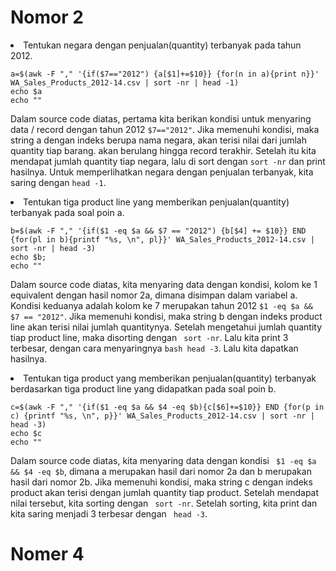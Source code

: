 # Nomor 2

<li>Tentukan negara dengan penjualan(quantity) terbanyak pada tahun 2012.
  
  ```
  a=$(awk -F "," '{if($7=="2012") {a[$1]+=$10}} {for(n in a){print n}}' WA_Sales_Products_2012-14.csv | sort -nr | head -1)
  echo $a
  echo ""
  ```
  
  Dalam source code diatas, pertama kita berikan kondisi untuk menyaring data / record dengan tahun 2012 ```$7=="2012"```. Jika memenuhi kondisi, maka string a dengan indeks berupa nama negara, akan terisi nilai dari jumlah quantity tiap barang. akan berulang hingga record terakhir. Setelah itu kita mendapat jumlah quantity tiap negara, lalu di sort dengan ``` sort -nr ``` dan print hasilnya. Untuk memperlihatkan negara dengan penjualan terbanyak, kita saring dengan ```head -1```. 
  
<li>Tentukan tiga product line yang memberikan penjualan(quantity) terbanyak pada soal poin a.
  
  ```
  b=$(awk -F "," '{if($1 -eq $a && $7 == "2012") {b[$4] += $10}} END {for(pl in b){printf "%s, \n", pl}}' WA_Sales_Products_2012-14.csv | sort -nr | head -3)
  echo $b;
  echo ""
  ```
  
  Dalam source code diatas, kita menyaring data dengan kondisi, kolom ke 1 equivalent dengan hasil nomor 2a, dimana disimpan dalam variabel a. Kondisi keduanya adalah kolom ke 7 merupakan tahun 2012 ``` $1 -eq $a && $7 == "2012" ```. Jika memenuhi kondisi, maka string b dengan indeks product line akan terisi nilai jumlah quantitynya. Setelah mengetahui jumlah quantity tiap product line, maka disorting dengan ``` sort -nr```. Lalu kita print 3 terbesar, dengan cara menyaringnya ```bash head -3```. Lalu kita dapatkan hasilnya.
<li>Tentukan tiga product yang memberikan penjualan(quantity) terbanyak berdasarkan tiga product line yang didapatkan pada soal poin b.
  
  ```
  c=$(awk -F "," '{if($1 -eq $a && $4 -eq $b){c[$6]+=$10}} END {for(p in c) {printf "%s, \n", p}}' WA_Sales_Products_2012-14.csv | sort -nr | head -3)
  echo $c
  echo ""
  ```
  Dalam source code diatas, kita menyaring data dengan kondisi ``` $1 -eq $a && $4 -eq $b```, dimana a merupakan hasil dari nomor 2a dan b merupakan hasil dari nomor 2b. Jika memenuhi kondisi, maka string c dengan indeks product akan terisi dengan jumlah quantity tiap product. Setelah mendapat nilai tersebut, kita sorting dengan ``` sort -nr```. Setelah sorting, kita print dan kita saring menjadi 3 terbesar dengan ``` head -3```.

# Nomer 4

